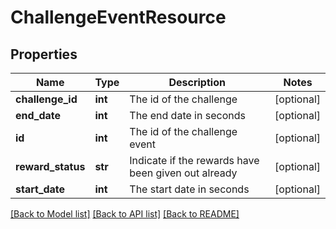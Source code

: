 # ChallengeEventResource

## Properties
Name | Type | Description | Notes
------------ | ------------- | ------------- | -------------
**challenge_id** | **int** | The id of the challenge | [optional] 
**end_date** | **int** | The end date in seconds | [optional] 
**id** | **int** | The id of the challenge event | [optional] 
**reward_status** | **str** | Indicate if the rewards have been given out already  | [optional] 
**start_date** | **int** | The start date in seconds | [optional] 

[[Back to Model list]](../README.md#documentation-for-models) [[Back to API list]](../README.md#documentation-for-api-endpoints) [[Back to README]](../README.md)


